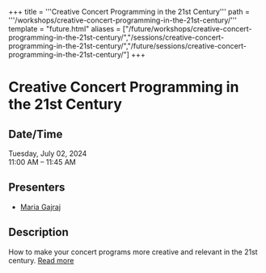 +++
title = '''Creative Concert Programming in the 21st Century'''
path = '''/workshops/creative-concert-programming-in-the-21st-century/'''
template = "future.html"
aliases = ["/future/workshops/creative-concert-programming-in-the-21st-century/","/sessions/creative-concert-programming-in-the-21st-century/","/future/sessions/creative-concert-programming-in-the-21st-century/"]
+++

<h1>Creative Concert Programming in the 21st Century</h1>

<h2>Date/Time</h2>
<p>Tuesday, July 02, 2024<br>
11:00 AM – 11:45 AM</p>
<h2>Presenters</h2>
<ul>
<li><a href="/presenters/maria-gajraj/">Maria Gajraj</a></li>
</ul>
<h2>Description</h2>

<div class="ag87-crtemvc-hsbk"><div class="css-vsf5of"><p class="carina-rte-public-DraftStyleDefault-block">How to make your concert programs more creative and relevant in the 21st century. <a href="https://www.sfago2024.org/future/sessions/creative-concert-programming-in-the-21st-century/" target="_blank">Read more</a></p></div></div>


